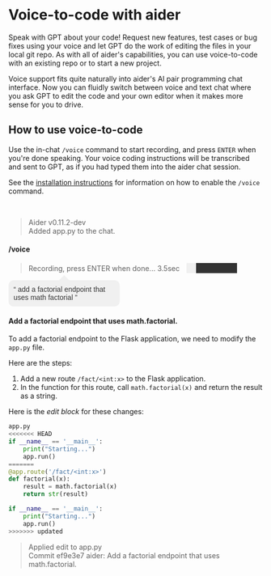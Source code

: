 
# Voice-to-code with aider

Speak with GPT about your code! Request new features, test cases or bug fixes using your voice and let GPT do the work of editing the files in your local git repo. As with all of aider's capabilities, you can use voice-to-code with an existing repo or to start a new project.

Voice support fits quite naturally into aider's AI pair programming chat interface. Now you can fluidly switch between voice and text chat where you ask GPT to edit the code and your own editor when it makes more sense for you to drive.

## How to use voice-to-code

Use the in-chat `/voice` command to start recording,
and press `ENTER` when you're done speaking.
Your voice coding instructions will be transcribed
and sent to GPT, as if you had  typed them into
the aider chat session.

See the [installation instructions](https://aider.chat/docs/install.html#install-portaudio-optional) for
information on how to enable the `/voice` command.

<br/>
<div class="chat-transcript" markdown="1">

> Aider v0.11.2-dev  
> Added app.py to the chat.  

#### /voice

<blockquote>
<div class="recording-line">
    <p style="display: inline;">Recording, press ENTER when done... <span id="timer">3.5</span>sec</p>
    <div id="progress-bar">
        <div id="progress"></div>
    </div>
</div>
</blockquote>

<style>
    .recording-line > * {
        display: inline-block;
        vertical-align: middle;
    }
    #progress-bar {
        width: 100px;
        height: 20px;
        background-color: #333;
        margin-left: 10px;
    }
    #progress {
        height: 100%;
        background-color: #f0f0f0;
        animation: progress 3s infinite;
    }
    @keyframes progress {
        0% { width: 10%; }
        20% { width: 90%; }
        50% { width: 30%; }
        60% { width: 90%; }
        80% { width: 20%; }
        100% { width: 10%; }

    }
</style>

<script>
window.onload = function() {
    var counter = 0;
    var timer = document.getElementById('timer');
    setInterval(function() {
        counter = (counter + 0.1) % 9;
        timer.textContent = counter.toFixed(1);
    }, 100);
}
</script>

<div style="display: inline-block; position: relative; width: 200px; background-color: #f0f0f0; border-radius: 10px; padding: 10px; color: #333; font-family: 'Comic Sans MS', 'Comic Sans', 'Marker Felt', sans-serif;">
<span style="position: absolute; top: 0; left: 50%; transform: translate(-50%, -100%); width: 0; height: 0; border-left: 10px solid transparent; border-right: 10px solid transparent; border-bottom: 10px solid #f0f0f0;"></span>
“&nbsp;add a factorial endpoint that uses math factorial&nbsp;”
</div>

#### Add a factorial endpoint that uses math.factorial.

To add a factorial endpoint to the Flask application, we need to modify the `app.py` file.

Here are the steps:

1. Add a new route `/fact/<int:x>` to the Flask application.
2. In the function for this route, call `math.factorial(x)` and return the result as a string.

Here is the *edit block* for these changes:

```python
app.py
<<<<<<< HEAD
if __name__ == '__main__':
    print("Starting...")
    app.run()
=======
@app.route('/fact/<int:x>')
def factorial(x):
    result = math.factorial(x)
    return str(result)

if __name__ == '__main__':
    print("Starting...")
    app.run()
>>>>>>> updated
```

> Applied edit to app.py  
> Commit ef9e3e7 aider: Add a factorial endpoint that uses math.factorial.  

</div>
<br/>
<br/>
<br/>
